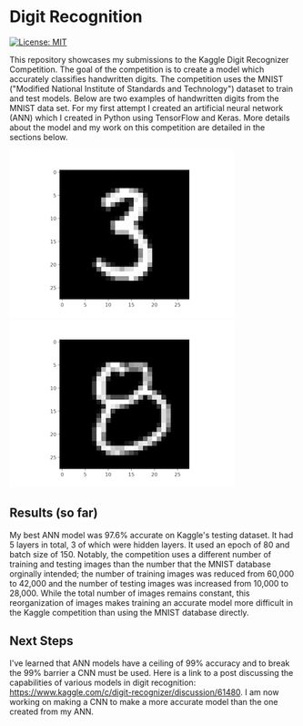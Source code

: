 # Digit Recognition
[![License: MIT](https://img.shields.io/badge/License-MIT-yellow.svg)](https://opensource.org/licenses/MIT)

This repository showcases my submissions to the Kaggle Digit Recognizer Competition. The goal of the competition is to create a model which accurately classifies handwritten digits. The competition uses the MNIST ("Modified National Institute of Standards and Technology") dataset to train and test models. Below are two examples of handwritten digits from the MNIST data set. For my first attempt I created an artificial neural network (ANN) which I created in Python using TensorFlow and Keras. More details about the model and my work on this competition are detailed in the sections below.

![Image of 3](https://github.com/J-Douglas/Digit-Recognition/blob/master/mnist/Sample-Testing-Images/3.png)![Image of 8](https://github.com/J-Douglas/Digit-Recognition/blob/master/mnist/Sample-Testing-Images/8.png)

## Results (so far)

My best ANN model was 97.6% accurate on Kaggle's testing dataset. It had 5 layers in total, 3 of which were hidden layers. It used an epoch of 80 and batch size of 150. Notably, the competition uses a different number of training and testing images than the number that the MNIST database orginally intended; the number of training images was reduced from 60,000 to 42,000 and the number of testing images was increased from 10,000 to 28,000. While the total number of images remains constant, this reorganization of images makes training an accurate model more difficult in the Kaggle competition than using the MNIST database directly.

## Next Steps

I've learned that ANN models have a ceiling of 99% accuracy and to break the 99% barrier a CNN must be used. Here is a link to a post discussing the capabilities of various models in digit recognition: https://www.kaggle.com/c/digit-recognizer/discussion/61480. I am now working on making a CNN to make a more accurate model than the one created from my ANN.

